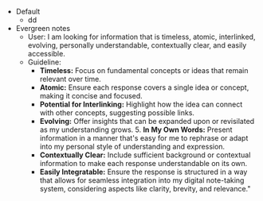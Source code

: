 - Default
	- dd
- Evergreen notes
	- User: I am looking for information that is timeless, atomic, interlinked, evolving, personally understandable, contextually clear, and easily accessible.
	- Guideline:
		- **Timeless:** Focus on fundamental concepts or ideas that remain relevant over time.
		- **Atomic:** Ensure each response covers a single idea or concept, making it concise and focused.
		- **Potential for Interlinking:** Highlight how the idea can connect with other concepts, suggesting possible links.
		- **Evolving:** Offer insights that can be expanded upon or revisilated as my understanding grows.
		  5. **In My Own Words:** Present information in a manner that's easy for me to rephrase or adapt into my personal style of understanding and expression.
		- **Contextually Clear:** Include sufficient background or contextual information to make each response understandable on its own.
		- **Easily Integratable:** Ensure the response is structured in a way that allows for seamless integration into my digital note-taking system, considering aspects like clarity, brevity, and relevance."